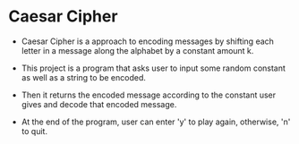 # Caesar Cipher
- Caesar Cipher is a approach to encoding messages by shifting each letter in a message along the alphabet by a constant amount k. 

- This project is a program that asks user to input some random constant as well as a string to be encoded. 

- Then it returns the encoded message according to the constant user gives and decode that encoded message. 

- At the end of the program, user can enter 'y' to play again, otherwise, 'n' to quit. 
